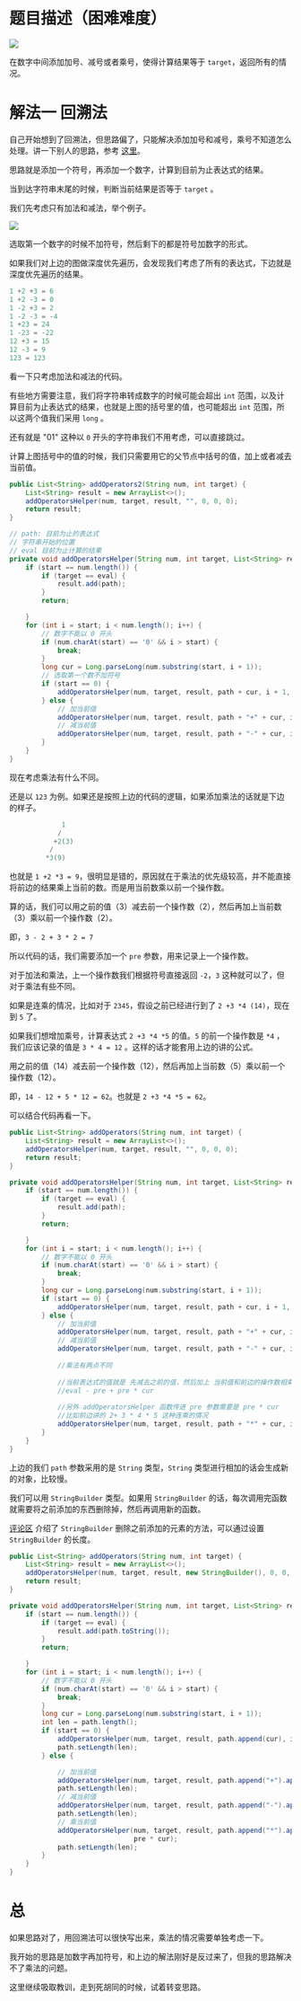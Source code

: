 # 题目描述（困难难度）

![](https://windliang.oss-cn-beijing.aliyuncs.com/282.png)

在数字中间添加加号、减号或者乘号，使得计算结果等于 `target`，返回所有的情况。

# 解法一 回溯法

自己开始想到了回溯法，但思路偏了，只能解决添加加号和减号，乘号不知道怎么处理。讲一下别人的思路，参考  [这里](https://leetcode.com/problems/expression-add-operators/discuss/71895/Java-Standard-Backtrace-AC-Solutoin-short-and-clear)。

思路就是添加一个符号，再添加一个数字，计算到目前为止表达式的结果。

当到达字符串末尾的时候，判断当前结果是否等于 `target` 。

我们先考虑只有加法和减法，举个例子。

![](https://windliang.oss-cn-beijing.aliyuncs.com/282_2.jpg)

选取第一个数字的时候不加符号，然后剩下的都是符号加数字的形式。

如果我们对上边的图做深度优先遍历，会发现我们考虑了所有的表达式，下边就是深度优先遍历的结果。

```java
1 +2 +3 = 6
1 +2 -3 = 0
1 -2 +3 = 2
1 -2 -3 = -4
1 +23 = 24
1 -23 = -22  
12 +3 = 15    
12 -3 = 9
123 = 123
```

看一下只考虑加法和减法的代码。

有些地方需要注意，我们将字符串转成数字的时候可能会超出 `int` 范围，以及计算目前为止表达式的结果，也就是上图的括号里的值，也可能超出 `int` 范围，所以这两个值我们采用 `long` 。

还有就是 "01" 这种以 `0` 开头的字符串我们不用考虑，可以直接跳过。

计算上图括号中的值的时候，我们只需要用它的父节点中括号的值，加上或者减去当前值。

```java
public List<String> addOperators2(String num, int target) {
    List<String> result = new ArrayList<>();
    addOperatorsHelper(num, target, result, "", 0, 0, 0);
    return result;
}

// path: 目前为止的表达式
// 字符串开始的位置
// eval 目前为止计算的结果
private void addOperatorsHelper(String num, int target, List<String> result, String path, int start, long eval) {
    if (start == num.length()) {
        if (target == eval) {
            result.add(path);
        }
        return;

    }
    for (int i = start; i < num.length(); i++) {
        // 数字不能以 0 开头
        if (num.charAt(start) == '0' && i > start) {
            break;
        }
        long cur = Long.parseLong(num.substring(start, i + 1));
        // 选取第一个数不加符号
        if (start == 0) {
            addOperatorsHelper(num, target, result, path + cur, i + 1, cur, cur);
        } else {
            // 加当前值
            addOperatorsHelper(num, target, result, path + "+" + cur, i + 1, eval + cur, cur);
            // 减当前值
            addOperatorsHelper(num, target, result, path + "-" + cur, i + 1, eval - cur, -cur); 
        }
    }
}
```

现在考虑乘法有什么不同。

还是以 `123` 为例。如果还是按照上边的代码的逻辑，如果添加乘法的话就是下边的样子。

```java
             1
            /
           +2(3)
          /
         *3(9)         
```

也就是 `1 +2 *3 = 9`，很明显是错的，原因就在于乘法的优先级较高，并不能直接将前边的结果乘上当前的数。而是用当前数乘以前一个操作数。

算的话，我们可以用之前的值（3）减去前一个操作数（2），然后再加上当前数（3）乘以前一个操作数（2）。

即，`3 - 2 + 3 * 2 = 7`

所以代码的话，我们需要添加一个 `pre` 参数，用来记录上一个操作数。

对于加法和乘法，上一个操作数我们根据符号直接返回 `-2`，`3`  这种就可以了，但对于乘法有些不同。

如果是连乘的情况，比如对于 `2345`，假设之前已经进行到了 `2 +3 *4 (14)`，现在到 `5` 了。

如果我们想增加乘号，计算表达式 `2 +3 *4 *5` 的值。`5` 的前一个操作数是 `*4` ，我们应该记录的值是 `3 * 4 = 12` 。这样的话才能套用上边的讲的公式。

用之前的值（14）减去前一个操作数（12），然后再加上当前数（5）乘以前一个操作数（12）。

即，`14 - 12 + 5 * 12 = 62`。也就是 `2 +3 *4 *5 = 62`。

可以结合代码再看一下。

```java
public List<String> addOperators(String num, int target) {
    List<String> result = new ArrayList<>();
    addOperatorsHelper(num, target, result, "", 0, 0, 0);
    return result;
}

private void addOperatorsHelper(String num, int target, List<String> result, String path, int start, long eval, long pre) {
    if (start == num.length()) {
        if (target == eval) {
            result.add(path);
        }
        return;

    }
    for (int i = start; i < num.length(); i++) {
        // 数字不能以 0 开头
        if (num.charAt(start) == '0' && i > start) {
            break;
        }
        long cur = Long.parseLong(num.substring(start, i + 1));
        if (start == 0) {
            addOperatorsHelper(num, target, result, path + cur, i + 1, cur, cur);
        } else {
            // 加当前值
            addOperatorsHelper(num, target, result, path + "+" + cur, i + 1, eval + cur, cur);
            // 减当前值
            addOperatorsHelper(num, target, result, path + "-" + cur, i + 1, eval - cur, -cur);
            
            //乘法有两点不同
            
            //当前表达式的值就是 先减去之前的值，然后加上 当前值和前边的操作数相乘
            //eval - pre + pre * cur
            
            //另外 addOperatorsHelper 函数传进 pre 参数需要是 pre * cur
            //比如前边讲的 2+ 3 * 4 * 5 这种连乘的情况
            addOperatorsHelper(num, target, result, path + "*" + cur, i + 1, eval - pre + pre * cur, pre * cur);
        }
    }
}
```

上边的我们 `path` 参数采用的是 `String` 类型，`String` 类型进行相加的话会生成新的对象，比较慢。

我们可以用 `StringBuilder` 类型。如果用 `StringBuilder` 的话，每次调用完函数就需要将之前添加的东西删除掉，然后再调用新的函数。

[评论区](https://leetcode.com/problems/expression-add-operators/discuss/71895/Java-Standard-Backtrace-AC-Solutoin-short-and-clear) 介绍了 `StringBuilder` 删除之前添加的元素的方法，可以通过设置 `StringBuilder` 的长度。

```java
public List<String> addOperators(String num, int target) {
    List<String> result = new ArrayList<>();
    addOperatorsHelper(num, target, result, new StringBuilder(), 0, 0, 0);
    return result;
}

private void addOperatorsHelper(String num, int target, List<String> result, StringBuilder path, int start, long eval, long pre) {
    if (start == num.length()) {
        if (target == eval) {
            result.add(path.toString());
        }
        return;

    }
    for (int i = start; i < num.length(); i++) {
        // 数字不能以 0 开头
        if (num.charAt(start) == '0' && i > start) {
            break;
        }
        long cur = Long.parseLong(num.substring(start, i + 1));
        int len = path.length();
        if (start == 0) {
            addOperatorsHelper(num, target, result, path.append(cur), i + 1, cur, cur);
            path.setLength(len);
        } else {

            // 加当前值
            addOperatorsHelper(num, target, result, path.append("+").append(cur), i + 1, eval + cur, cur);
            path.setLength(len);
            // 减当前值
            addOperatorsHelper(num, target, result, path.append("-").append(cur), i + 1, eval - cur, -cur);
            path.setLength(len);
            // 乘当前值
            addOperatorsHelper(num, target, result, path.append("*").append(cur), i + 1, eval - pre + pre * cur,
                               pre * cur);
            path.setLength(len);
        }
    }
}
```

# 总

如果思路对了，用回溯法可以很快写出来，乘法的情况需要单独考虑一下。

我开始的思路是加数字再加符号，和上边的解法刚好是反过来了，但我的思路解决不了乘法的问题。

这里继续吸取教训，走到死胡同的时候，试着转变思路。

